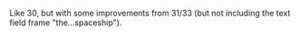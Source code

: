 Like 30, but with some improvements from 31/33 (but not including the text field frame "the...spaceship").
